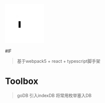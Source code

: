 ![avatar](https://github.com/freezestanley/Factory/blob/lazy/public/logo.png)

#IF 
> 基于webpack5 + react + typescript脚手架

# Toolbox
> goDB 引入indexDB 将常用枚举塞入DB
